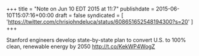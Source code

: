 +++
title = "Note on Jun 10 EDT 2015 at 11:7"
publishdate = 2015-06-10T15:07:16+00:00
draft = false
syndicated = [ 'https://twitter.com/chrisjohndeluca/status/608651652548194300?s=20' ]
+++

Stanford engineers develop state-by-state plan to convert U.S. to 100% clean, renewable energy by 2050 http://t.co/KekWP4WogZ
